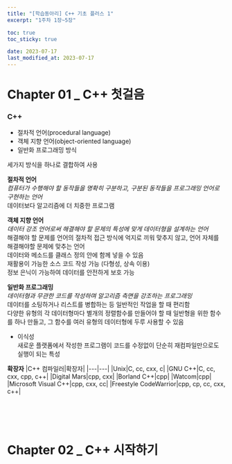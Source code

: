 ```yaml
---
title: "[학습동아리] C++ 기초 플러스 1"
excerpt: "1주차 1장~5장"

toc: true
toc_sticky: true

date: 2023-07-17
last_modified_at: 2023-07-17 
---
```

# Chapter 01 _ C++ 첫걸음
### C++
* 절차적 언어(procedural language)
* 객체 지향 언어(object-oriented language)
* 일반화 프로그래밍 방식

세가지 방식을 하나로 결합하여 사용

**절차적 언어**   
*컴퓨터가 수행해야 할 동작들을 명확히 구분하고, 구분된 동작들을 프로그래밍 언어로 구현하는 언어*   
데이터보다 알고리즘에 더 치중한 프로그램

**객체 지향 언어**   
*데이터 강조 언어로써 해결해야 할 문제의 특성에 맞게 데이터형을 설계하는 언어*   
해결해야 할 문제를 언어의 절차적 접근 방식에 억지로 끼워 맞추지 않고, 언어 
자체를 해결해야할 문제에 맞추는 언어   
데이터와 메소드를 클래스 정의 안에 함께 넣을 수 있음   
재활용이 가능한 소스 코드 작성 가능 (다형성, 상속 이용)   
정보 은닉이 가능하여 데이터를 안전하게 보호 가능   

**일반화 프로그래밍**   
*데이터형과 무관한 코드를 작성하며 알고리즘 측면을 강조하는 프로그래밍*   
데이터를 소팅하거나 리스트를 병합하는 등 일반적인 작업을 할 때 편리함   
다양한 유형의 각 데이터형마다 별개의 정렬함수를 만들어야 할 때 일반형을 위한 함수를 하나 만들고, 그 함수를 여러 유형의 데이터형에 두루 사용할 수 있음   

* 이식성   
새로운 플랫폼에서 작성한 프로그램이 코드를 수정없이 단순히 재컴파일만으로도 실행이 되는 특성
   
   
**확장자**
|C++ 컴파일러|확장자|
|---|---|
|Unix|C, cc, cxx, c|
|GNU C++|C, cc, cxx, cpp, c++|
|Digital Mars|cpp, cxx|
|Borland C++|cpp|
|Watcom|cpp|
|Microsoft Visual C++|cpp, cxx, cc|
|Freestyle CodeWarrior|cpp, cp, cc, cxx, c++|

<br><br><br>

# Chapter 02 _ C++ 시작하기